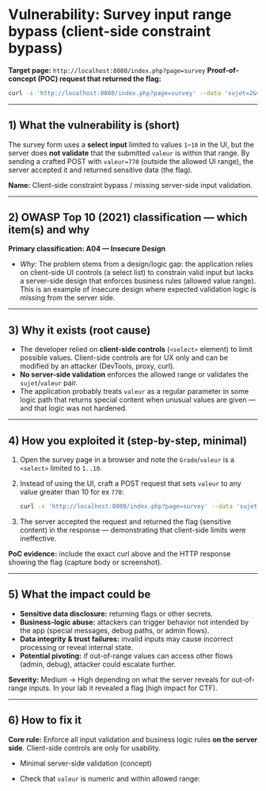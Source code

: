 
# Vulnerability: Survey input range bypass (client-side constraint bypass)

**Target page:** `http://localhost:8080/index.php?page=survey`
**Proof-of-concept (POC) request that returned the flag:**

```bash
curl -s 'http://localhost:8080/index.php?page=survey' --data 'sujet=2&valeur=770'
```

---

## 1) What the vulnerability is (short)

The survey form uses a **select input** limited to values `1`–`10` in the UI, but the server does **not validate** that the submitted `valeur` is within that range. By sending a crafted POST with `valeur=770` (outside the allowed UI range), the server accepted it and returned sensitive data (the flag).

**Name:** Client-side constraint bypass / missing server-side input validation.

---

## 2) OWASP Top 10 (2021) classification — which item(s) and why

**Primary classification: A04 — Insecure Design**

* *Why:* The problem stems from a design/logic gap: the application relies on client-side UI controls (a select list) to constrain valid input but lacks a server-side design that enforces business rules (allowed value range). This is an example of insecure design where expected validation logic is missing from the server side.

---

## 3) Why it exists (root cause)

* The developer relied on **client-side controls** (`<select>` element) to limit possible values. Client-side controls are for UX only and can be modified by an attacker (DevTools, proxy, curl).
* **No server-side validation** enforces the allowed range or validates the `sujet`/`valeur` pair.
* The application probably treats `valeur` as a regular parameter in some logic path that returns special content when unusual values are given — and that logic was not hardened.

---

## 4) How you exploited it (step-by-step, minimal)

1. Open the survey page in a browser and note the `Grade`/`valeur` is a `<select>` limited to `1..10`.
2. Instead of using the UI, craft a POST request that sets `valeur` to any value greater than 10 for ex `770`:

   ```bash
   curl -s 'http://localhost:8080/index.php?page=survey' --data 'sujet=2&valeur=770'
   ```
3. The server accepted the request and returned the flag (sensitive content) in the response — demonstrating that client-side limits were ineffective.

**PoC evidence:** include the exact curl above and the HTTP response showing the flag (capture body or screenshot).

---

## 5) What the impact could be

* **Sensitive data disclosure:** returning flags or other secrets.
* **Business-logic abuse:** attackers can trigger behavior not intended by the app (special messages, debug paths, or admin flows).
* **Data integrity & trust failures:** invalid inputs may cause incorrect processing or reveal internal state.
* **Potential pivoting:** if out-of-range values can access other flows (admin, debug), attacker could escalate further.

**Severity:** Medium → High depending on what the server reveals for out-of-range inputs. In your lab it revealed a flag (high impact for CTF).

---

## 6) How to fix it

**Core rule:** Enforce all input validation and business logic rules **on the server side**. Client-side controls are only for usability.

* Minimal server-side validation (concept)

* Check that `valeur` is numeric and within allowed range:
